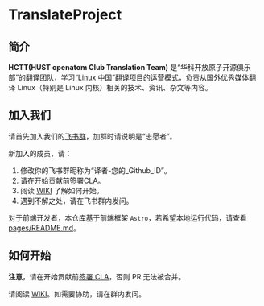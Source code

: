 # TranslateProject

## 简介

**HCTT(HUST openatom Club Translation Team)** 是“华科开放原子开源俱乐部”的翻译团队，学习[“Linux 中国”翻译项目](https://github.com/LCTT/TranslateProject)的运营模式，负责从国外优秀媒体翻译 Linux（特别是 Linux 内核）相关的技术、资讯、杂文等内容。

## 加入我们

请首先加入我们的[飞书群](https://applink.feishu.cn/client/chat/chatter/add_by_link?link_token=4e3g0475-2966-40c7-a713-3fcf43893a67)，加群时请说明是“志愿者”。

新加入的成员，请：

1. 修改你的飞书群昵称为“译者-您的_Github_ID”。
2. 请在开始贡献前[签署CLA](https://cla-assistant.io/hust-open-atom-club/TranslateProject)。
3. 阅读 [WIKI](https://github.com/hust-open-atom-club/TranslateProject/wiki/) 了解如何开始。
4. 遇到不解之处，请在飞书群内发问。

对于前端开发者，本仓库基于前端框架 `Astro`，若希望本地运行代码，请查看 [pages/README.md](./pages/README.md)。

## 如何开始

**注意**，请在开始贡献前[签署 CLA](https://cla-assistant.io/hust-open-atom-club/TranslateProject)，否则 PR 无法被合并。

请阅读 [WIKI](https://github.com/hust-open-atom-club/TranslateProject/wiki/)。如需要协助，请在群内发问。
